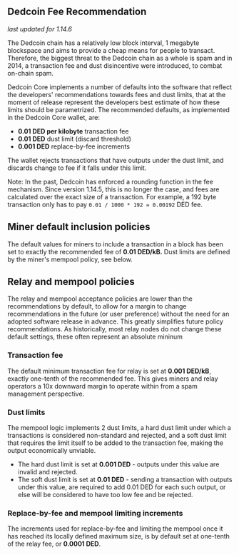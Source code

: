 Dedcoin Fee Recommendation
----------------------------

_last updated for 1.14.6_

The Dedcoin chain has a relatively low block interval, 1 megabyte blockspace
and aims to provide a cheap means for people to transact. Therefore, the biggest
threat to the Dedcoin chain as a whole is spam and in 2014, a transaction fee
and dust disincentive were introduced, to combat on-chain spam.

Dedcoin Core implements a number of defaults into the software that reflect the
developers' recommendations towards fees and dust limits, that at the moment of
release represent the developers best estimate of how these limits should be
parametrized. The recommended defaults, as implemented in the Dedcoin Core
wallet, are:

- **0.01 DED per kilobyte** transaction fee
- **0.01 DED** dust limit (discard threshold)
- **0.001 DED** replace-by-fee increments

The wallet rejects transactions that have outputs under the dust limit, and
discards change to fee if it falls under this limit.

Note: In the past, Dedcoin has enforced a rounding function in the fee
      mechanism. Since version 1.14.5, this is no longer the case, and fees are
      calculated over the exact size of a transaction. For example, a 192 byte
      transaction only has to pay `0.01 / 1000 * 192 = 0.00192` DED fee.

## Miner default inclusion policies

The default values for miners to include a transaction in a block has been set
to exactly the recommended fee of **0.01 DED/kB.** Dust limits are defined by
the miner's mempool policy, see below.

## Relay and mempool policies

The relay and mempool acceptance policies are lower than the recommendations
by default, to allow for a margin to change recommendations in the future (or
user preference) without the need for an adopted software release in advance.
This greatly simplifies future policy recommendations. As historically, most
relay nodes do not change these default settings, these often represent an
absolute mininum

### Transaction fee

The default minimum transaction fee for relay is set at **0.001 DED/kB**,
exactly one-tenth of the recommended fee. This gives miners and relay operators
a 10x downward margin to operate within from a spam management perspective.

### Dust limits

The mempool logic implements 2 dust limits, a hard dust limit under which a
transactions is considered non-standard and rejected, and a soft dust limit
that requires the limit itself to be added to the transaction fee, making the
output economically unviable.

- The hard dust limit is set at **0.001 DED** - outputs under this value are
  invalid and rejected.
- The soft dust limit is set at **0.01 DED** - sending a transaction with outputs
  under this value, are required to add 0.01 DED for each such output, or else
  will be considered to have too low fee and be rejected.

### Replace-by-fee and mempool limiting increments

The increments used for replace-by-fee and limiting the mempool once it has
reached its locally defined maximum size, is by default set at one-tenth of
the relay fee, or **0.0001 DED**.
